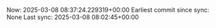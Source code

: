 Now: 2025-03-08 08:37:24.229319+00:00 Earliest commit since sync: None Last sync: 2025-03-08 08:02:45+00:00
